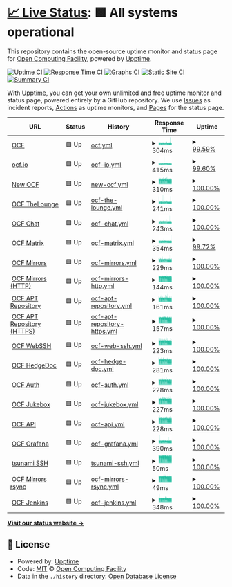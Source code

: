 # [📈 Live Status](https://ocf.github.io/ocfuptime): <!--live status--> **🟩 All systems operational**

This repository contains the open-source uptime monitor and status page for [Open Computing Facility](https://ocf.berkeley.edu), powered by [Upptime](https://github.com/upptime/upptime).

[![Uptime CI](https://github.com/ocf/ocfuptime/workflows/Uptime%20CI/badge.svg)](https://github.com/ocf/ocfuptime/actions?query=workflow%3A%22Uptime+CI%22)
[![Response Time CI](https://github.com/ocf/ocfuptime/workflows/Response%20Time%20CI/badge.svg)](https://github.com/ocf/ocfuptime/actions?query=workflow%3A%22Response+Time+CI%22)
[![Graphs CI](https://github.com/ocf/ocfuptime/workflows/Graphs%20CI/badge.svg)](https://github.com/ocf/ocfuptime/actions?query=workflow%3A%22Graphs+CI%22)
[![Static Site CI](https://github.com/ocf/ocfuptime/workflows/Static%20Site%20CI/badge.svg)](https://github.com/ocf/ocfuptime/actions?query=workflow%3A%22Static+Site+CI%22)
[![Summary CI](https://github.com/ocf/ocfuptime/workflows/Summary%20CI/badge.svg)](https://github.com/ocf/ocfuptime/actions?query=workflow%3A%22Summary+CI%22)

With [Upptime](https://upptime.js.org), you can get your own unlimited and free uptime monitor and status page, powered entirely by a GitHub repository. We use [Issues](https://github.com/ocf/ocfuptime/issues) as incident reports, [Actions](https://github.com/ocf/ocfuptime/actions) as uptime monitors, and [Pages](https://ocf.github.io/ocfuptime) for the status page.

<!--start: status pages-->
<!-- This summary is generated by Upptime (https://github.com/upptime/upptime) -->
<!-- Do not edit this manually, your changes will be overwritten -->
<!-- prettier-ignore -->
| URL | Status | History | Response Time | Uptime |
| --- | ------ | ------- | ------------- | ------ |
| <img alt="" src="https://favicons.githubusercontent.com/www.ocf.berkeley.edu" height="13"> [OCF](https://www.ocf.berkeley.edu) | 🟩 Up | [ocf.yml](https://github.com/ocf/ocfuptime/commits/HEAD/history/ocf.yml) | <details><summary><img alt="Response time graph" src="./graphs/ocf/response-time-week.png" height="20"> 304ms</summary><br><a href="https://ocf.github.io/ocfuptime/history/ocf"><img alt="Response time 295" src="https://img.shields.io/endpoint?url=https%3A%2F%2Fraw.githubusercontent.com%2Focf%2Focfuptime%2FHEAD%2Fapi%2Focf%2Fresponse-time.json"></a><br><a href="https://ocf.github.io/ocfuptime/history/ocf"><img alt="24-hour response time 270" src="https://img.shields.io/endpoint?url=https%3A%2F%2Fraw.githubusercontent.com%2Focf%2Focfuptime%2FHEAD%2Fapi%2Focf%2Fresponse-time-day.json"></a><br><a href="https://ocf.github.io/ocfuptime/history/ocf"><img alt="7-day response time 304" src="https://img.shields.io/endpoint?url=https%3A%2F%2Fraw.githubusercontent.com%2Focf%2Focfuptime%2FHEAD%2Fapi%2Focf%2Fresponse-time-week.json"></a><br><a href="https://ocf.github.io/ocfuptime/history/ocf"><img alt="30-day response time 295" src="https://img.shields.io/endpoint?url=https%3A%2F%2Fraw.githubusercontent.com%2Focf%2Focfuptime%2FHEAD%2Fapi%2Focf%2Fresponse-time-month.json"></a><br><a href="https://ocf.github.io/ocfuptime/history/ocf"><img alt="1-year response time 295" src="https://img.shields.io/endpoint?url=https%3A%2F%2Fraw.githubusercontent.com%2Focf%2Focfuptime%2FHEAD%2Fapi%2Focf%2Fresponse-time-year.json"></a></details> | <details><summary><a href="https://ocf.github.io/ocfuptime/history/ocf">99.59%</a></summary><a href="https://ocf.github.io/ocfuptime/history/ocf"><img alt="All-time uptime 99.71%" src="https://img.shields.io/endpoint?url=https%3A%2F%2Fraw.githubusercontent.com%2Focf%2Focfuptime%2FHEAD%2Fapi%2Focf%2Fuptime.json"></a><br><a href="https://ocf.github.io/ocfuptime/history/ocf"><img alt="24-hour uptime 97.13%" src="https://img.shields.io/endpoint?url=https%3A%2F%2Fraw.githubusercontent.com%2Focf%2Focfuptime%2FHEAD%2Fapi%2Focf%2Fuptime-day.json"></a><br><a href="https://ocf.github.io/ocfuptime/history/ocf"><img alt="7-day uptime 99.59%" src="https://img.shields.io/endpoint?url=https%3A%2F%2Fraw.githubusercontent.com%2Focf%2Focfuptime%2FHEAD%2Fapi%2Focf%2Fuptime-week.json"></a><br><a href="https://ocf.github.io/ocfuptime/history/ocf"><img alt="30-day uptime 99.71%" src="https://img.shields.io/endpoint?url=https%3A%2F%2Fraw.githubusercontent.com%2Focf%2Focfuptime%2FHEAD%2Fapi%2Focf%2Fuptime-month.json"></a><br><a href="https://ocf.github.io/ocfuptime/history/ocf"><img alt="1-year uptime 99.71%" src="https://img.shields.io/endpoint?url=https%3A%2F%2Fraw.githubusercontent.com%2Focf%2Focfuptime%2FHEAD%2Fapi%2Focf%2Fuptime-year.json"></a></details>
| <img alt="" src="https://favicons.githubusercontent.com/ocf.io" height="13"> [ocf.io](https://ocf.io) | 🟩 Up | [ocf-io.yml](https://github.com/ocf/ocfuptime/commits/HEAD/history/ocf-io.yml) | <details><summary><img alt="Response time graph" src="./graphs/ocf-io/response-time-week.png" height="20"> 415ms</summary><br><a href="https://ocf.github.io/ocfuptime/history/ocf-io"><img alt="Response time 396" src="https://img.shields.io/endpoint?url=https%3A%2F%2Fraw.githubusercontent.com%2Focf%2Focfuptime%2FHEAD%2Fapi%2Focf-io%2Fresponse-time.json"></a><br><a href="https://ocf.github.io/ocfuptime/history/ocf-io"><img alt="24-hour response time 336" src="https://img.shields.io/endpoint?url=https%3A%2F%2Fraw.githubusercontent.com%2Focf%2Focfuptime%2FHEAD%2Fapi%2Focf-io%2Fresponse-time-day.json"></a><br><a href="https://ocf.github.io/ocfuptime/history/ocf-io"><img alt="7-day response time 415" src="https://img.shields.io/endpoint?url=https%3A%2F%2Fraw.githubusercontent.com%2Focf%2Focfuptime%2FHEAD%2Fapi%2Focf-io%2Fresponse-time-week.json"></a><br><a href="https://ocf.github.io/ocfuptime/history/ocf-io"><img alt="30-day response time 396" src="https://img.shields.io/endpoint?url=https%3A%2F%2Fraw.githubusercontent.com%2Focf%2Focfuptime%2FHEAD%2Fapi%2Focf-io%2Fresponse-time-month.json"></a><br><a href="https://ocf.github.io/ocfuptime/history/ocf-io"><img alt="1-year response time 396" src="https://img.shields.io/endpoint?url=https%3A%2F%2Fraw.githubusercontent.com%2Focf%2Focfuptime%2FHEAD%2Fapi%2Focf-io%2Fresponse-time-year.json"></a></details> | <details><summary><a href="https://ocf.github.io/ocfuptime/history/ocf-io">99.60%</a></summary><a href="https://ocf.github.io/ocfuptime/history/ocf-io"><img alt="All-time uptime 99.72%" src="https://img.shields.io/endpoint?url=https%3A%2F%2Fraw.githubusercontent.com%2Focf%2Focfuptime%2FHEAD%2Fapi%2Focf-io%2Fuptime.json"></a><br><a href="https://ocf.github.io/ocfuptime/history/ocf-io"><img alt="24-hour uptime 97.23%" src="https://img.shields.io/endpoint?url=https%3A%2F%2Fraw.githubusercontent.com%2Focf%2Focfuptime%2FHEAD%2Fapi%2Focf-io%2Fuptime-day.json"></a><br><a href="https://ocf.github.io/ocfuptime/history/ocf-io"><img alt="7-day uptime 99.60%" src="https://img.shields.io/endpoint?url=https%3A%2F%2Fraw.githubusercontent.com%2Focf%2Focfuptime%2FHEAD%2Fapi%2Focf-io%2Fuptime-week.json"></a><br><a href="https://ocf.github.io/ocfuptime/history/ocf-io"><img alt="30-day uptime 99.72%" src="https://img.shields.io/endpoint?url=https%3A%2F%2Fraw.githubusercontent.com%2Focf%2Focfuptime%2FHEAD%2Fapi%2Focf-io%2Fuptime-month.json"></a><br><a href="https://ocf.github.io/ocfuptime/history/ocf-io"><img alt="1-year uptime 99.72%" src="https://img.shields.io/endpoint?url=https%3A%2F%2Fraw.githubusercontent.com%2Focf%2Focfuptime%2FHEAD%2Fapi%2Focf-io%2Fuptime-year.json"></a></details>
| <img alt="" src="https://favicons.githubusercontent.com/new.ocf.berkeley.edu" height="13"> [New OCF](https://new.ocf.berkeley.edu) | 🟩 Up | [new-ocf.yml](https://github.com/ocf/ocfuptime/commits/HEAD/history/new-ocf.yml) | <details><summary><img alt="Response time graph" src="./graphs/new-ocf/response-time-week.png" height="20"> 310ms</summary><br><a href="https://ocf.github.io/ocfuptime/history/new-ocf"><img alt="Response time 302" src="https://img.shields.io/endpoint?url=https%3A%2F%2Fraw.githubusercontent.com%2Focf%2Focfuptime%2FHEAD%2Fapi%2Fnew-ocf%2Fresponse-time.json"></a><br><a href="https://ocf.github.io/ocfuptime/history/new-ocf"><img alt="24-hour response time 262" src="https://img.shields.io/endpoint?url=https%3A%2F%2Fraw.githubusercontent.com%2Focf%2Focfuptime%2FHEAD%2Fapi%2Fnew-ocf%2Fresponse-time-day.json"></a><br><a href="https://ocf.github.io/ocfuptime/history/new-ocf"><img alt="7-day response time 310" src="https://img.shields.io/endpoint?url=https%3A%2F%2Fraw.githubusercontent.com%2Focf%2Focfuptime%2FHEAD%2Fapi%2Fnew-ocf%2Fresponse-time-week.json"></a><br><a href="https://ocf.github.io/ocfuptime/history/new-ocf"><img alt="30-day response time 302" src="https://img.shields.io/endpoint?url=https%3A%2F%2Fraw.githubusercontent.com%2Focf%2Focfuptime%2FHEAD%2Fapi%2Fnew-ocf%2Fresponse-time-month.json"></a><br><a href="https://ocf.github.io/ocfuptime/history/new-ocf"><img alt="1-year response time 302" src="https://img.shields.io/endpoint?url=https%3A%2F%2Fraw.githubusercontent.com%2Focf%2Focfuptime%2FHEAD%2Fapi%2Fnew-ocf%2Fresponse-time-year.json"></a></details> | <details><summary><a href="https://ocf.github.io/ocfuptime/history/new-ocf">100.00%</a></summary><a href="https://ocf.github.io/ocfuptime/history/new-ocf"><img alt="All-time uptime 100.00%" src="https://img.shields.io/endpoint?url=https%3A%2F%2Fraw.githubusercontent.com%2Focf%2Focfuptime%2FHEAD%2Fapi%2Fnew-ocf%2Fuptime.json"></a><br><a href="https://ocf.github.io/ocfuptime/history/new-ocf"><img alt="24-hour uptime 100.00%" src="https://img.shields.io/endpoint?url=https%3A%2F%2Fraw.githubusercontent.com%2Focf%2Focfuptime%2FHEAD%2Fapi%2Fnew-ocf%2Fuptime-day.json"></a><br><a href="https://ocf.github.io/ocfuptime/history/new-ocf"><img alt="7-day uptime 100.00%" src="https://img.shields.io/endpoint?url=https%3A%2F%2Fraw.githubusercontent.com%2Focf%2Focfuptime%2FHEAD%2Fapi%2Fnew-ocf%2Fuptime-week.json"></a><br><a href="https://ocf.github.io/ocfuptime/history/new-ocf"><img alt="30-day uptime 100.00%" src="https://img.shields.io/endpoint?url=https%3A%2F%2Fraw.githubusercontent.com%2Focf%2Focfuptime%2FHEAD%2Fapi%2Fnew-ocf%2Fuptime-month.json"></a><br><a href="https://ocf.github.io/ocfuptime/history/new-ocf"><img alt="1-year uptime 100.00%" src="https://img.shields.io/endpoint?url=https%3A%2F%2Fraw.githubusercontent.com%2Focf%2Focfuptime%2FHEAD%2Fapi%2Fnew-ocf%2Fuptime-year.json"></a></details>
| <img alt="" src="https://favicons.githubusercontent.com/irc.ocf.berkeley.edu" height="13"> [OCF TheLounge](https://irc.ocf.berkeley.edu) | 🟩 Up | [ocf-the-lounge.yml](https://github.com/ocf/ocfuptime/commits/HEAD/history/ocf-the-lounge.yml) | <details><summary><img alt="Response time graph" src="./graphs/ocf-the-lounge/response-time-week.png" height="20"> 241ms</summary><br><a href="https://ocf.github.io/ocfuptime/history/ocf-the-lounge"><img alt="Response time 233" src="https://img.shields.io/endpoint?url=https%3A%2F%2Fraw.githubusercontent.com%2Focf%2Focfuptime%2FHEAD%2Fapi%2Focf-the-lounge%2Fresponse-time.json"></a><br><a href="https://ocf.github.io/ocfuptime/history/ocf-the-lounge"><img alt="24-hour response time 205" src="https://img.shields.io/endpoint?url=https%3A%2F%2Fraw.githubusercontent.com%2Focf%2Focfuptime%2FHEAD%2Fapi%2Focf-the-lounge%2Fresponse-time-day.json"></a><br><a href="https://ocf.github.io/ocfuptime/history/ocf-the-lounge"><img alt="7-day response time 241" src="https://img.shields.io/endpoint?url=https%3A%2F%2Fraw.githubusercontent.com%2Focf%2Focfuptime%2FHEAD%2Fapi%2Focf-the-lounge%2Fresponse-time-week.json"></a><br><a href="https://ocf.github.io/ocfuptime/history/ocf-the-lounge"><img alt="30-day response time 233" src="https://img.shields.io/endpoint?url=https%3A%2F%2Fraw.githubusercontent.com%2Focf%2Focfuptime%2FHEAD%2Fapi%2Focf-the-lounge%2Fresponse-time-month.json"></a><br><a href="https://ocf.github.io/ocfuptime/history/ocf-the-lounge"><img alt="1-year response time 233" src="https://img.shields.io/endpoint?url=https%3A%2F%2Fraw.githubusercontent.com%2Focf%2Focfuptime%2FHEAD%2Fapi%2Focf-the-lounge%2Fresponse-time-year.json"></a></details> | <details><summary><a href="https://ocf.github.io/ocfuptime/history/ocf-the-lounge">100.00%</a></summary><a href="https://ocf.github.io/ocfuptime/history/ocf-the-lounge"><img alt="All-time uptime 100.00%" src="https://img.shields.io/endpoint?url=https%3A%2F%2Fraw.githubusercontent.com%2Focf%2Focfuptime%2FHEAD%2Fapi%2Focf-the-lounge%2Fuptime.json"></a><br><a href="https://ocf.github.io/ocfuptime/history/ocf-the-lounge"><img alt="24-hour uptime 100.00%" src="https://img.shields.io/endpoint?url=https%3A%2F%2Fraw.githubusercontent.com%2Focf%2Focfuptime%2FHEAD%2Fapi%2Focf-the-lounge%2Fuptime-day.json"></a><br><a href="https://ocf.github.io/ocfuptime/history/ocf-the-lounge"><img alt="7-day uptime 100.00%" src="https://img.shields.io/endpoint?url=https%3A%2F%2Fraw.githubusercontent.com%2Focf%2Focfuptime%2FHEAD%2Fapi%2Focf-the-lounge%2Fuptime-week.json"></a><br><a href="https://ocf.github.io/ocfuptime/history/ocf-the-lounge"><img alt="30-day uptime 100.00%" src="https://img.shields.io/endpoint?url=https%3A%2F%2Fraw.githubusercontent.com%2Focf%2Focfuptime%2FHEAD%2Fapi%2Focf-the-lounge%2Fuptime-month.json"></a><br><a href="https://ocf.github.io/ocfuptime/history/ocf-the-lounge"><img alt="1-year uptime 100.00%" src="https://img.shields.io/endpoint?url=https%3A%2F%2Fraw.githubusercontent.com%2Focf%2Focfuptime%2FHEAD%2Fapi%2Focf-the-lounge%2Fuptime-year.json"></a></details>
| <img alt="" src="https://favicons.githubusercontent.com/chat.ocf.berkeley.edu" height="13"> [OCF Chat](https://chat.ocf.berkeley.edu) | 🟩 Up | [ocf-chat.yml](https://github.com/ocf/ocfuptime/commits/HEAD/history/ocf-chat.yml) | <details><summary><img alt="Response time graph" src="./graphs/ocf-chat/response-time-week.png" height="20"> 243ms</summary><br><a href="https://ocf.github.io/ocfuptime/history/ocf-chat"><img alt="Response time 235" src="https://img.shields.io/endpoint?url=https%3A%2F%2Fraw.githubusercontent.com%2Focf%2Focfuptime%2FHEAD%2Fapi%2Focf-chat%2Fresponse-time.json"></a><br><a href="https://ocf.github.io/ocfuptime/history/ocf-chat"><img alt="24-hour response time 204" src="https://img.shields.io/endpoint?url=https%3A%2F%2Fraw.githubusercontent.com%2Focf%2Focfuptime%2FHEAD%2Fapi%2Focf-chat%2Fresponse-time-day.json"></a><br><a href="https://ocf.github.io/ocfuptime/history/ocf-chat"><img alt="7-day response time 243" src="https://img.shields.io/endpoint?url=https%3A%2F%2Fraw.githubusercontent.com%2Focf%2Focfuptime%2FHEAD%2Fapi%2Focf-chat%2Fresponse-time-week.json"></a><br><a href="https://ocf.github.io/ocfuptime/history/ocf-chat"><img alt="30-day response time 235" src="https://img.shields.io/endpoint?url=https%3A%2F%2Fraw.githubusercontent.com%2Focf%2Focfuptime%2FHEAD%2Fapi%2Focf-chat%2Fresponse-time-month.json"></a><br><a href="https://ocf.github.io/ocfuptime/history/ocf-chat"><img alt="1-year response time 235" src="https://img.shields.io/endpoint?url=https%3A%2F%2Fraw.githubusercontent.com%2Focf%2Focfuptime%2FHEAD%2Fapi%2Focf-chat%2Fresponse-time-year.json"></a></details> | <details><summary><a href="https://ocf.github.io/ocfuptime/history/ocf-chat">100.00%</a></summary><a href="https://ocf.github.io/ocfuptime/history/ocf-chat"><img alt="All-time uptime 100.00%" src="https://img.shields.io/endpoint?url=https%3A%2F%2Fraw.githubusercontent.com%2Focf%2Focfuptime%2FHEAD%2Fapi%2Focf-chat%2Fuptime.json"></a><br><a href="https://ocf.github.io/ocfuptime/history/ocf-chat"><img alt="24-hour uptime 100.00%" src="https://img.shields.io/endpoint?url=https%3A%2F%2Fraw.githubusercontent.com%2Focf%2Focfuptime%2FHEAD%2Fapi%2Focf-chat%2Fuptime-day.json"></a><br><a href="https://ocf.github.io/ocfuptime/history/ocf-chat"><img alt="7-day uptime 100.00%" src="https://img.shields.io/endpoint?url=https%3A%2F%2Fraw.githubusercontent.com%2Focf%2Focfuptime%2FHEAD%2Fapi%2Focf-chat%2Fuptime-week.json"></a><br><a href="https://ocf.github.io/ocfuptime/history/ocf-chat"><img alt="30-day uptime 100.00%" src="https://img.shields.io/endpoint?url=https%3A%2F%2Fraw.githubusercontent.com%2Focf%2Focfuptime%2FHEAD%2Fapi%2Focf-chat%2Fuptime-month.json"></a><br><a href="https://ocf.github.io/ocfuptime/history/ocf-chat"><img alt="1-year uptime 100.00%" src="https://img.shields.io/endpoint?url=https%3A%2F%2Fraw.githubusercontent.com%2Focf%2Focfuptime%2FHEAD%2Fapi%2Focf-chat%2Fuptime-year.json"></a></details>
| <img alt="" src="https://favicons.githubusercontent.com/matrix.ocf.berkeley.edu" height="13"> [OCF Matrix](https://matrix.ocf.berkeley.edu) | 🟩 Up | [ocf-matrix.yml](https://github.com/ocf/ocfuptime/commits/HEAD/history/ocf-matrix.yml) | <details><summary><img alt="Response time graph" src="./graphs/ocf-matrix/response-time-week.png" height="20"> 354ms</summary><br><a href="https://ocf.github.io/ocfuptime/history/ocf-matrix"><img alt="Response time 343" src="https://img.shields.io/endpoint?url=https%3A%2F%2Fraw.githubusercontent.com%2Focf%2Focfuptime%2FHEAD%2Fapi%2Focf-matrix%2Fresponse-time.json"></a><br><a href="https://ocf.github.io/ocfuptime/history/ocf-matrix"><img alt="24-hour response time 302" src="https://img.shields.io/endpoint?url=https%3A%2F%2Fraw.githubusercontent.com%2Focf%2Focfuptime%2FHEAD%2Fapi%2Focf-matrix%2Fresponse-time-day.json"></a><br><a href="https://ocf.github.io/ocfuptime/history/ocf-matrix"><img alt="7-day response time 354" src="https://img.shields.io/endpoint?url=https%3A%2F%2Fraw.githubusercontent.com%2Focf%2Focfuptime%2FHEAD%2Fapi%2Focf-matrix%2Fresponse-time-week.json"></a><br><a href="https://ocf.github.io/ocfuptime/history/ocf-matrix"><img alt="30-day response time 343" src="https://img.shields.io/endpoint?url=https%3A%2F%2Fraw.githubusercontent.com%2Focf%2Focfuptime%2FHEAD%2Fapi%2Focf-matrix%2Fresponse-time-month.json"></a><br><a href="https://ocf.github.io/ocfuptime/history/ocf-matrix"><img alt="1-year response time 343" src="https://img.shields.io/endpoint?url=https%3A%2F%2Fraw.githubusercontent.com%2Focf%2Focfuptime%2FHEAD%2Fapi%2Focf-matrix%2Fresponse-time-year.json"></a></details> | <details><summary><a href="https://ocf.github.io/ocfuptime/history/ocf-matrix">99.72%</a></summary><a href="https://ocf.github.io/ocfuptime/history/ocf-matrix"><img alt="All-time uptime 99.80%" src="https://img.shields.io/endpoint?url=https%3A%2F%2Fraw.githubusercontent.com%2Focf%2Focfuptime%2FHEAD%2Fapi%2Focf-matrix%2Fuptime.json"></a><br><a href="https://ocf.github.io/ocfuptime/history/ocf-matrix"><img alt="24-hour uptime 98.03%" src="https://img.shields.io/endpoint?url=https%3A%2F%2Fraw.githubusercontent.com%2Focf%2Focfuptime%2FHEAD%2Fapi%2Focf-matrix%2Fuptime-day.json"></a><br><a href="https://ocf.github.io/ocfuptime/history/ocf-matrix"><img alt="7-day uptime 99.72%" src="https://img.shields.io/endpoint?url=https%3A%2F%2Fraw.githubusercontent.com%2Focf%2Focfuptime%2FHEAD%2Fapi%2Focf-matrix%2Fuptime-week.json"></a><br><a href="https://ocf.github.io/ocfuptime/history/ocf-matrix"><img alt="30-day uptime 99.80%" src="https://img.shields.io/endpoint?url=https%3A%2F%2Fraw.githubusercontent.com%2Focf%2Focfuptime%2FHEAD%2Fapi%2Focf-matrix%2Fuptime-month.json"></a><br><a href="https://ocf.github.io/ocfuptime/history/ocf-matrix"><img alt="1-year uptime 99.80%" src="https://img.shields.io/endpoint?url=https%3A%2F%2Fraw.githubusercontent.com%2Focf%2Focfuptime%2FHEAD%2Fapi%2Focf-matrix%2Fuptime-year.json"></a></details>
| <img alt="" src="https://favicons.githubusercontent.com/mirrors.ocf.berkeley.edu" height="13"> [OCF Mirrors](https://mirrors.ocf.berkeley.edu) | 🟩 Up | [ocf-mirrors.yml](https://github.com/ocf/ocfuptime/commits/HEAD/history/ocf-mirrors.yml) | <details><summary><img alt="Response time graph" src="./graphs/ocf-mirrors/response-time-week.png" height="20"> 229ms</summary><br><a href="https://ocf.github.io/ocfuptime/history/ocf-mirrors"><img alt="Response time 221" src="https://img.shields.io/endpoint?url=https%3A%2F%2Fraw.githubusercontent.com%2Focf%2Focfuptime%2FHEAD%2Fapi%2Focf-mirrors%2Fresponse-time.json"></a><br><a href="https://ocf.github.io/ocfuptime/history/ocf-mirrors"><img alt="24-hour response time 190" src="https://img.shields.io/endpoint?url=https%3A%2F%2Fraw.githubusercontent.com%2Focf%2Focfuptime%2FHEAD%2Fapi%2Focf-mirrors%2Fresponse-time-day.json"></a><br><a href="https://ocf.github.io/ocfuptime/history/ocf-mirrors"><img alt="7-day response time 229" src="https://img.shields.io/endpoint?url=https%3A%2F%2Fraw.githubusercontent.com%2Focf%2Focfuptime%2FHEAD%2Fapi%2Focf-mirrors%2Fresponse-time-week.json"></a><br><a href="https://ocf.github.io/ocfuptime/history/ocf-mirrors"><img alt="30-day response time 221" src="https://img.shields.io/endpoint?url=https%3A%2F%2Fraw.githubusercontent.com%2Focf%2Focfuptime%2FHEAD%2Fapi%2Focf-mirrors%2Fresponse-time-month.json"></a><br><a href="https://ocf.github.io/ocfuptime/history/ocf-mirrors"><img alt="1-year response time 221" src="https://img.shields.io/endpoint?url=https%3A%2F%2Fraw.githubusercontent.com%2Focf%2Focfuptime%2FHEAD%2Fapi%2Focf-mirrors%2Fresponse-time-year.json"></a></details> | <details><summary><a href="https://ocf.github.io/ocfuptime/history/ocf-mirrors">100.00%</a></summary><a href="https://ocf.github.io/ocfuptime/history/ocf-mirrors"><img alt="All-time uptime 100.00%" src="https://img.shields.io/endpoint?url=https%3A%2F%2Fraw.githubusercontent.com%2Focf%2Focfuptime%2FHEAD%2Fapi%2Focf-mirrors%2Fuptime.json"></a><br><a href="https://ocf.github.io/ocfuptime/history/ocf-mirrors"><img alt="24-hour uptime 100.00%" src="https://img.shields.io/endpoint?url=https%3A%2F%2Fraw.githubusercontent.com%2Focf%2Focfuptime%2FHEAD%2Fapi%2Focf-mirrors%2Fuptime-day.json"></a><br><a href="https://ocf.github.io/ocfuptime/history/ocf-mirrors"><img alt="7-day uptime 100.00%" src="https://img.shields.io/endpoint?url=https%3A%2F%2Fraw.githubusercontent.com%2Focf%2Focfuptime%2FHEAD%2Fapi%2Focf-mirrors%2Fuptime-week.json"></a><br><a href="https://ocf.github.io/ocfuptime/history/ocf-mirrors"><img alt="30-day uptime 100.00%" src="https://img.shields.io/endpoint?url=https%3A%2F%2Fraw.githubusercontent.com%2Focf%2Focfuptime%2FHEAD%2Fapi%2Focf-mirrors%2Fuptime-month.json"></a><br><a href="https://ocf.github.io/ocfuptime/history/ocf-mirrors"><img alt="1-year uptime 100.00%" src="https://img.shields.io/endpoint?url=https%3A%2F%2Fraw.githubusercontent.com%2Focf%2Focfuptime%2FHEAD%2Fapi%2Focf-mirrors%2Fuptime-year.json"></a></details>
| <img alt="" src="https://favicons.githubusercontent.com/mirrors.ocf.berkeley.edu" height="13"> [OCF Mirrors (HTTP)](http://mirrors.ocf.berkeley.edu) | 🟩 Up | [ocf-mirrors-http.yml](https://github.com/ocf/ocfuptime/commits/HEAD/history/ocf-mirrors-http.yml) | <details><summary><img alt="Response time graph" src="./graphs/ocf-mirrors-http/response-time-week.png" height="20"> 144ms</summary><br><a href="https://ocf.github.io/ocfuptime/history/ocf-mirrors-http"><img alt="Response time 139" src="https://img.shields.io/endpoint?url=https%3A%2F%2Fraw.githubusercontent.com%2Focf%2Focfuptime%2FHEAD%2Fapi%2Focf-mirrors-http%2Fresponse-time.json"></a><br><a href="https://ocf.github.io/ocfuptime/history/ocf-mirrors-http"><img alt="24-hour response time 116" src="https://img.shields.io/endpoint?url=https%3A%2F%2Fraw.githubusercontent.com%2Focf%2Focfuptime%2FHEAD%2Fapi%2Focf-mirrors-http%2Fresponse-time-day.json"></a><br><a href="https://ocf.github.io/ocfuptime/history/ocf-mirrors-http"><img alt="7-day response time 144" src="https://img.shields.io/endpoint?url=https%3A%2F%2Fraw.githubusercontent.com%2Focf%2Focfuptime%2FHEAD%2Fapi%2Focf-mirrors-http%2Fresponse-time-week.json"></a><br><a href="https://ocf.github.io/ocfuptime/history/ocf-mirrors-http"><img alt="30-day response time 139" src="https://img.shields.io/endpoint?url=https%3A%2F%2Fraw.githubusercontent.com%2Focf%2Focfuptime%2FHEAD%2Fapi%2Focf-mirrors-http%2Fresponse-time-month.json"></a><br><a href="https://ocf.github.io/ocfuptime/history/ocf-mirrors-http"><img alt="1-year response time 139" src="https://img.shields.io/endpoint?url=https%3A%2F%2Fraw.githubusercontent.com%2Focf%2Focfuptime%2FHEAD%2Fapi%2Focf-mirrors-http%2Fresponse-time-year.json"></a></details> | <details><summary><a href="https://ocf.github.io/ocfuptime/history/ocf-mirrors-http">100.00%</a></summary><a href="https://ocf.github.io/ocfuptime/history/ocf-mirrors-http"><img alt="All-time uptime 100.00%" src="https://img.shields.io/endpoint?url=https%3A%2F%2Fraw.githubusercontent.com%2Focf%2Focfuptime%2FHEAD%2Fapi%2Focf-mirrors-http%2Fuptime.json"></a><br><a href="https://ocf.github.io/ocfuptime/history/ocf-mirrors-http"><img alt="24-hour uptime 100.00%" src="https://img.shields.io/endpoint?url=https%3A%2F%2Fraw.githubusercontent.com%2Focf%2Focfuptime%2FHEAD%2Fapi%2Focf-mirrors-http%2Fuptime-day.json"></a><br><a href="https://ocf.github.io/ocfuptime/history/ocf-mirrors-http"><img alt="7-day uptime 100.00%" src="https://img.shields.io/endpoint?url=https%3A%2F%2Fraw.githubusercontent.com%2Focf%2Focfuptime%2FHEAD%2Fapi%2Focf-mirrors-http%2Fuptime-week.json"></a><br><a href="https://ocf.github.io/ocfuptime/history/ocf-mirrors-http"><img alt="30-day uptime 100.00%" src="https://img.shields.io/endpoint?url=https%3A%2F%2Fraw.githubusercontent.com%2Focf%2Focfuptime%2FHEAD%2Fapi%2Focf-mirrors-http%2Fuptime-month.json"></a><br><a href="https://ocf.github.io/ocfuptime/history/ocf-mirrors-http"><img alt="1-year uptime 100.00%" src="https://img.shields.io/endpoint?url=https%3A%2F%2Fraw.githubusercontent.com%2Focf%2Focfuptime%2FHEAD%2Fapi%2Focf-mirrors-http%2Fuptime-year.json"></a></details>
| <img alt="" src="https://favicons.githubusercontent.com/apt.ocf.berkeley.edu" height="13"> [OCF APT Repository](http://apt.ocf.berkeley.edu) | 🟩 Up | [ocf-apt-repository.yml](https://github.com/ocf/ocfuptime/commits/HEAD/history/ocf-apt-repository.yml) | <details><summary><img alt="Response time graph" src="./graphs/ocf-apt-repository/response-time-week.png" height="20"> 161ms</summary><br><a href="https://ocf.github.io/ocfuptime/history/ocf-apt-repository"><img alt="Response time 156" src="https://img.shields.io/endpoint?url=https%3A%2F%2Fraw.githubusercontent.com%2Focf%2Focfuptime%2FHEAD%2Fapi%2Focf-apt-repository%2Fresponse-time.json"></a><br><a href="https://ocf.github.io/ocfuptime/history/ocf-apt-repository"><img alt="24-hour response time 132" src="https://img.shields.io/endpoint?url=https%3A%2F%2Fraw.githubusercontent.com%2Focf%2Focfuptime%2FHEAD%2Fapi%2Focf-apt-repository%2Fresponse-time-day.json"></a><br><a href="https://ocf.github.io/ocfuptime/history/ocf-apt-repository"><img alt="7-day response time 161" src="https://img.shields.io/endpoint?url=https%3A%2F%2Fraw.githubusercontent.com%2Focf%2Focfuptime%2FHEAD%2Fapi%2Focf-apt-repository%2Fresponse-time-week.json"></a><br><a href="https://ocf.github.io/ocfuptime/history/ocf-apt-repository"><img alt="30-day response time 156" src="https://img.shields.io/endpoint?url=https%3A%2F%2Fraw.githubusercontent.com%2Focf%2Focfuptime%2FHEAD%2Fapi%2Focf-apt-repository%2Fresponse-time-month.json"></a><br><a href="https://ocf.github.io/ocfuptime/history/ocf-apt-repository"><img alt="1-year response time 156" src="https://img.shields.io/endpoint?url=https%3A%2F%2Fraw.githubusercontent.com%2Focf%2Focfuptime%2FHEAD%2Fapi%2Focf-apt-repository%2Fresponse-time-year.json"></a></details> | <details><summary><a href="https://ocf.github.io/ocfuptime/history/ocf-apt-repository">100.00%</a></summary><a href="https://ocf.github.io/ocfuptime/history/ocf-apt-repository"><img alt="All-time uptime 100.00%" src="https://img.shields.io/endpoint?url=https%3A%2F%2Fraw.githubusercontent.com%2Focf%2Focfuptime%2FHEAD%2Fapi%2Focf-apt-repository%2Fuptime.json"></a><br><a href="https://ocf.github.io/ocfuptime/history/ocf-apt-repository"><img alt="24-hour uptime 100.00%" src="https://img.shields.io/endpoint?url=https%3A%2F%2Fraw.githubusercontent.com%2Focf%2Focfuptime%2FHEAD%2Fapi%2Focf-apt-repository%2Fuptime-day.json"></a><br><a href="https://ocf.github.io/ocfuptime/history/ocf-apt-repository"><img alt="7-day uptime 100.00%" src="https://img.shields.io/endpoint?url=https%3A%2F%2Fraw.githubusercontent.com%2Focf%2Focfuptime%2FHEAD%2Fapi%2Focf-apt-repository%2Fuptime-week.json"></a><br><a href="https://ocf.github.io/ocfuptime/history/ocf-apt-repository"><img alt="30-day uptime 100.00%" src="https://img.shields.io/endpoint?url=https%3A%2F%2Fraw.githubusercontent.com%2Focf%2Focfuptime%2FHEAD%2Fapi%2Focf-apt-repository%2Fuptime-month.json"></a><br><a href="https://ocf.github.io/ocfuptime/history/ocf-apt-repository"><img alt="1-year uptime 100.00%" src="https://img.shields.io/endpoint?url=https%3A%2F%2Fraw.githubusercontent.com%2Focf%2Focfuptime%2FHEAD%2Fapi%2Focf-apt-repository%2Fuptime-year.json"></a></details>
| <img alt="" src="https://favicons.githubusercontent.com/apt.ocf.berkeley.edu" height="13"> [OCF APT Repository (HTTPS)](https://apt.ocf.berkeley.edu) | 🟩 Up | [ocf-apt-repository-https.yml](https://github.com/ocf/ocfuptime/commits/HEAD/history/ocf-apt-repository-https.yml) | <details><summary><img alt="Response time graph" src="./graphs/ocf-apt-repository-https/response-time-week.png" height="20"> 157ms</summary><br><a href="https://ocf.github.io/ocfuptime/history/ocf-apt-repository-https"><img alt="Response time 152" src="https://img.shields.io/endpoint?url=https%3A%2F%2Fraw.githubusercontent.com%2Focf%2Focfuptime%2FHEAD%2Fapi%2Focf-apt-repository-https%2Fresponse-time.json"></a><br><a href="https://ocf.github.io/ocfuptime/history/ocf-apt-repository-https"><img alt="24-hour response time 127" src="https://img.shields.io/endpoint?url=https%3A%2F%2Fraw.githubusercontent.com%2Focf%2Focfuptime%2FHEAD%2Fapi%2Focf-apt-repository-https%2Fresponse-time-day.json"></a><br><a href="https://ocf.github.io/ocfuptime/history/ocf-apt-repository-https"><img alt="7-day response time 157" src="https://img.shields.io/endpoint?url=https%3A%2F%2Fraw.githubusercontent.com%2Focf%2Focfuptime%2FHEAD%2Fapi%2Focf-apt-repository-https%2Fresponse-time-week.json"></a><br><a href="https://ocf.github.io/ocfuptime/history/ocf-apt-repository-https"><img alt="30-day response time 152" src="https://img.shields.io/endpoint?url=https%3A%2F%2Fraw.githubusercontent.com%2Focf%2Focfuptime%2FHEAD%2Fapi%2Focf-apt-repository-https%2Fresponse-time-month.json"></a><br><a href="https://ocf.github.io/ocfuptime/history/ocf-apt-repository-https"><img alt="1-year response time 152" src="https://img.shields.io/endpoint?url=https%3A%2F%2Fraw.githubusercontent.com%2Focf%2Focfuptime%2FHEAD%2Fapi%2Focf-apt-repository-https%2Fresponse-time-year.json"></a></details> | <details><summary><a href="https://ocf.github.io/ocfuptime/history/ocf-apt-repository-https">100.00%</a></summary><a href="https://ocf.github.io/ocfuptime/history/ocf-apt-repository-https"><img alt="All-time uptime 100.00%" src="https://img.shields.io/endpoint?url=https%3A%2F%2Fraw.githubusercontent.com%2Focf%2Focfuptime%2FHEAD%2Fapi%2Focf-apt-repository-https%2Fuptime.json"></a><br><a href="https://ocf.github.io/ocfuptime/history/ocf-apt-repository-https"><img alt="24-hour uptime 100.00%" src="https://img.shields.io/endpoint?url=https%3A%2F%2Fraw.githubusercontent.com%2Focf%2Focfuptime%2FHEAD%2Fapi%2Focf-apt-repository-https%2Fuptime-day.json"></a><br><a href="https://ocf.github.io/ocfuptime/history/ocf-apt-repository-https"><img alt="7-day uptime 100.00%" src="https://img.shields.io/endpoint?url=https%3A%2F%2Fraw.githubusercontent.com%2Focf%2Focfuptime%2FHEAD%2Fapi%2Focf-apt-repository-https%2Fuptime-week.json"></a><br><a href="https://ocf.github.io/ocfuptime/history/ocf-apt-repository-https"><img alt="30-day uptime 100.00%" src="https://img.shields.io/endpoint?url=https%3A%2F%2Fraw.githubusercontent.com%2Focf%2Focfuptime%2FHEAD%2Fapi%2Focf-apt-repository-https%2Fuptime-month.json"></a><br><a href="https://ocf.github.io/ocfuptime/history/ocf-apt-repository-https"><img alt="1-year uptime 100.00%" src="https://img.shields.io/endpoint?url=https%3A%2F%2Fraw.githubusercontent.com%2Focf%2Focfuptime%2FHEAD%2Fapi%2Focf-apt-repository-https%2Fuptime-year.json"></a></details>
| <img alt="" src="https://favicons.githubusercontent.com/ssh.ocf.berkeley.edu" height="13"> [OCF WebSSH](https://ssh.ocf.berkeley.edu) | 🟩 Up | [ocf-web-ssh.yml](https://github.com/ocf/ocfuptime/commits/HEAD/history/ocf-web-ssh.yml) | <details><summary><img alt="Response time graph" src="./graphs/ocf-web-ssh/response-time-week.png" height="20"> 223ms</summary><br><a href="https://ocf.github.io/ocfuptime/history/ocf-web-ssh"><img alt="Response time 216" src="https://img.shields.io/endpoint?url=https%3A%2F%2Fraw.githubusercontent.com%2Focf%2Focfuptime%2FHEAD%2Fapi%2Focf-web-ssh%2Fresponse-time.json"></a><br><a href="https://ocf.github.io/ocfuptime/history/ocf-web-ssh"><img alt="24-hour response time 188" src="https://img.shields.io/endpoint?url=https%3A%2F%2Fraw.githubusercontent.com%2Focf%2Focfuptime%2FHEAD%2Fapi%2Focf-web-ssh%2Fresponse-time-day.json"></a><br><a href="https://ocf.github.io/ocfuptime/history/ocf-web-ssh"><img alt="7-day response time 223" src="https://img.shields.io/endpoint?url=https%3A%2F%2Fraw.githubusercontent.com%2Focf%2Focfuptime%2FHEAD%2Fapi%2Focf-web-ssh%2Fresponse-time-week.json"></a><br><a href="https://ocf.github.io/ocfuptime/history/ocf-web-ssh"><img alt="30-day response time 216" src="https://img.shields.io/endpoint?url=https%3A%2F%2Fraw.githubusercontent.com%2Focf%2Focfuptime%2FHEAD%2Fapi%2Focf-web-ssh%2Fresponse-time-month.json"></a><br><a href="https://ocf.github.io/ocfuptime/history/ocf-web-ssh"><img alt="1-year response time 216" src="https://img.shields.io/endpoint?url=https%3A%2F%2Fraw.githubusercontent.com%2Focf%2Focfuptime%2FHEAD%2Fapi%2Focf-web-ssh%2Fresponse-time-year.json"></a></details> | <details><summary><a href="https://ocf.github.io/ocfuptime/history/ocf-web-ssh">100.00%</a></summary><a href="https://ocf.github.io/ocfuptime/history/ocf-web-ssh"><img alt="All-time uptime 100.00%" src="https://img.shields.io/endpoint?url=https%3A%2F%2Fraw.githubusercontent.com%2Focf%2Focfuptime%2FHEAD%2Fapi%2Focf-web-ssh%2Fuptime.json"></a><br><a href="https://ocf.github.io/ocfuptime/history/ocf-web-ssh"><img alt="24-hour uptime 100.00%" src="https://img.shields.io/endpoint?url=https%3A%2F%2Fraw.githubusercontent.com%2Focf%2Focfuptime%2FHEAD%2Fapi%2Focf-web-ssh%2Fuptime-day.json"></a><br><a href="https://ocf.github.io/ocfuptime/history/ocf-web-ssh"><img alt="7-day uptime 100.00%" src="https://img.shields.io/endpoint?url=https%3A%2F%2Fraw.githubusercontent.com%2Focf%2Focfuptime%2FHEAD%2Fapi%2Focf-web-ssh%2Fuptime-week.json"></a><br><a href="https://ocf.github.io/ocfuptime/history/ocf-web-ssh"><img alt="30-day uptime 100.00%" src="https://img.shields.io/endpoint?url=https%3A%2F%2Fraw.githubusercontent.com%2Focf%2Focfuptime%2FHEAD%2Fapi%2Focf-web-ssh%2Fuptime-month.json"></a><br><a href="https://ocf.github.io/ocfuptime/history/ocf-web-ssh"><img alt="1-year uptime 100.00%" src="https://img.shields.io/endpoint?url=https%3A%2F%2Fraw.githubusercontent.com%2Focf%2Focfuptime%2FHEAD%2Fapi%2Focf-web-ssh%2Fuptime-year.json"></a></details>
| <img alt="" src="https://favicons.githubusercontent.com/notes.ocf.berkeley.edu" height="13"> [OCF HedgeDoc](https://notes.ocf.berkeley.edu) | 🟩 Up | [ocf-hedge-doc.yml](https://github.com/ocf/ocfuptime/commits/HEAD/history/ocf-hedge-doc.yml) | <details><summary><img alt="Response time graph" src="./graphs/ocf-hedge-doc/response-time-week.png" height="20"> 281ms</summary><br><a href="https://ocf.github.io/ocfuptime/history/ocf-hedge-doc"><img alt="Response time 266" src="https://img.shields.io/endpoint?url=https%3A%2F%2Fraw.githubusercontent.com%2Focf%2Focfuptime%2FHEAD%2Fapi%2Focf-hedge-doc%2Fresponse-time.json"></a><br><a href="https://ocf.github.io/ocfuptime/history/ocf-hedge-doc"><img alt="24-hour response time 382" src="https://img.shields.io/endpoint?url=https%3A%2F%2Fraw.githubusercontent.com%2Focf%2Focfuptime%2FHEAD%2Fapi%2Focf-hedge-doc%2Fresponse-time-day.json"></a><br><a href="https://ocf.github.io/ocfuptime/history/ocf-hedge-doc"><img alt="7-day response time 281" src="https://img.shields.io/endpoint?url=https%3A%2F%2Fraw.githubusercontent.com%2Focf%2Focfuptime%2FHEAD%2Fapi%2Focf-hedge-doc%2Fresponse-time-week.json"></a><br><a href="https://ocf.github.io/ocfuptime/history/ocf-hedge-doc"><img alt="30-day response time 266" src="https://img.shields.io/endpoint?url=https%3A%2F%2Fraw.githubusercontent.com%2Focf%2Focfuptime%2FHEAD%2Fapi%2Focf-hedge-doc%2Fresponse-time-month.json"></a><br><a href="https://ocf.github.io/ocfuptime/history/ocf-hedge-doc"><img alt="1-year response time 266" src="https://img.shields.io/endpoint?url=https%3A%2F%2Fraw.githubusercontent.com%2Focf%2Focfuptime%2FHEAD%2Fapi%2Focf-hedge-doc%2Fresponse-time-year.json"></a></details> | <details><summary><a href="https://ocf.github.io/ocfuptime/history/ocf-hedge-doc">100.00%</a></summary><a href="https://ocf.github.io/ocfuptime/history/ocf-hedge-doc"><img alt="All-time uptime 100.00%" src="https://img.shields.io/endpoint?url=https%3A%2F%2Fraw.githubusercontent.com%2Focf%2Focfuptime%2FHEAD%2Fapi%2Focf-hedge-doc%2Fuptime.json"></a><br><a href="https://ocf.github.io/ocfuptime/history/ocf-hedge-doc"><img alt="24-hour uptime 100.00%" src="https://img.shields.io/endpoint?url=https%3A%2F%2Fraw.githubusercontent.com%2Focf%2Focfuptime%2FHEAD%2Fapi%2Focf-hedge-doc%2Fuptime-day.json"></a><br><a href="https://ocf.github.io/ocfuptime/history/ocf-hedge-doc"><img alt="7-day uptime 100.00%" src="https://img.shields.io/endpoint?url=https%3A%2F%2Fraw.githubusercontent.com%2Focf%2Focfuptime%2FHEAD%2Fapi%2Focf-hedge-doc%2Fuptime-week.json"></a><br><a href="https://ocf.github.io/ocfuptime/history/ocf-hedge-doc"><img alt="30-day uptime 100.00%" src="https://img.shields.io/endpoint?url=https%3A%2F%2Fraw.githubusercontent.com%2Focf%2Focfuptime%2FHEAD%2Fapi%2Focf-hedge-doc%2Fuptime-month.json"></a><br><a href="https://ocf.github.io/ocfuptime/history/ocf-hedge-doc"><img alt="1-year uptime 100.00%" src="https://img.shields.io/endpoint?url=https%3A%2F%2Fraw.githubusercontent.com%2Focf%2Focfuptime%2FHEAD%2Fapi%2Focf-hedge-doc%2Fuptime-year.json"></a></details>
| <img alt="" src="https://favicons.githubusercontent.com/auth.ocf.berkeley.edu" height="13"> [OCF Auth](https://auth.ocf.berkeley.edu) | 🟩 Up | [ocf-auth.yml](https://github.com/ocf/ocfuptime/commits/HEAD/history/ocf-auth.yml) | <details><summary><img alt="Response time graph" src="./graphs/ocf-auth/response-time-week.png" height="20"> 228ms</summary><br><a href="https://ocf.github.io/ocfuptime/history/ocf-auth"><img alt="Response time 219" src="https://img.shields.io/endpoint?url=https%3A%2F%2Fraw.githubusercontent.com%2Focf%2Focfuptime%2FHEAD%2Fapi%2Focf-auth%2Fresponse-time.json"></a><br><a href="https://ocf.github.io/ocfuptime/history/ocf-auth"><img alt="24-hour response time 189" src="https://img.shields.io/endpoint?url=https%3A%2F%2Fraw.githubusercontent.com%2Focf%2Focfuptime%2FHEAD%2Fapi%2Focf-auth%2Fresponse-time-day.json"></a><br><a href="https://ocf.github.io/ocfuptime/history/ocf-auth"><img alt="7-day response time 228" src="https://img.shields.io/endpoint?url=https%3A%2F%2Fraw.githubusercontent.com%2Focf%2Focfuptime%2FHEAD%2Fapi%2Focf-auth%2Fresponse-time-week.json"></a><br><a href="https://ocf.github.io/ocfuptime/history/ocf-auth"><img alt="30-day response time 219" src="https://img.shields.io/endpoint?url=https%3A%2F%2Fraw.githubusercontent.com%2Focf%2Focfuptime%2FHEAD%2Fapi%2Focf-auth%2Fresponse-time-month.json"></a><br><a href="https://ocf.github.io/ocfuptime/history/ocf-auth"><img alt="1-year response time 219" src="https://img.shields.io/endpoint?url=https%3A%2F%2Fraw.githubusercontent.com%2Focf%2Focfuptime%2FHEAD%2Fapi%2Focf-auth%2Fresponse-time-year.json"></a></details> | <details><summary><a href="https://ocf.github.io/ocfuptime/history/ocf-auth">100.00%</a></summary><a href="https://ocf.github.io/ocfuptime/history/ocf-auth"><img alt="All-time uptime 100.00%" src="https://img.shields.io/endpoint?url=https%3A%2F%2Fraw.githubusercontent.com%2Focf%2Focfuptime%2FHEAD%2Fapi%2Focf-auth%2Fuptime.json"></a><br><a href="https://ocf.github.io/ocfuptime/history/ocf-auth"><img alt="24-hour uptime 100.00%" src="https://img.shields.io/endpoint?url=https%3A%2F%2Fraw.githubusercontent.com%2Focf%2Focfuptime%2FHEAD%2Fapi%2Focf-auth%2Fuptime-day.json"></a><br><a href="https://ocf.github.io/ocfuptime/history/ocf-auth"><img alt="7-day uptime 100.00%" src="https://img.shields.io/endpoint?url=https%3A%2F%2Fraw.githubusercontent.com%2Focf%2Focfuptime%2FHEAD%2Fapi%2Focf-auth%2Fuptime-week.json"></a><br><a href="https://ocf.github.io/ocfuptime/history/ocf-auth"><img alt="30-day uptime 100.00%" src="https://img.shields.io/endpoint?url=https%3A%2F%2Fraw.githubusercontent.com%2Focf%2Focfuptime%2FHEAD%2Fapi%2Focf-auth%2Fuptime-month.json"></a><br><a href="https://ocf.github.io/ocfuptime/history/ocf-auth"><img alt="1-year uptime 100.00%" src="https://img.shields.io/endpoint?url=https%3A%2F%2Fraw.githubusercontent.com%2Focf%2Focfuptime%2FHEAD%2Fapi%2Focf-auth%2Fuptime-year.json"></a></details>
| <img alt="" src="https://favicons.githubusercontent.com/jukebox.ocf.berkeley.edu" height="13"> [OCF Jukebox](https://jukebox.ocf.berkeley.edu) | 🟩 Up | [ocf-jukebox.yml](https://github.com/ocf/ocfuptime/commits/HEAD/history/ocf-jukebox.yml) | <details><summary><img alt="Response time graph" src="./graphs/ocf-jukebox/response-time-week.png" height="20"> 227ms</summary><br><a href="https://ocf.github.io/ocfuptime/history/ocf-jukebox"><img alt="Response time 220" src="https://img.shields.io/endpoint?url=https%3A%2F%2Fraw.githubusercontent.com%2Focf%2Focfuptime%2FHEAD%2Fapi%2Focf-jukebox%2Fresponse-time.json"></a><br><a href="https://ocf.github.io/ocfuptime/history/ocf-jukebox"><img alt="24-hour response time 189" src="https://img.shields.io/endpoint?url=https%3A%2F%2Fraw.githubusercontent.com%2Focf%2Focfuptime%2FHEAD%2Fapi%2Focf-jukebox%2Fresponse-time-day.json"></a><br><a href="https://ocf.github.io/ocfuptime/history/ocf-jukebox"><img alt="7-day response time 227" src="https://img.shields.io/endpoint?url=https%3A%2F%2Fraw.githubusercontent.com%2Focf%2Focfuptime%2FHEAD%2Fapi%2Focf-jukebox%2Fresponse-time-week.json"></a><br><a href="https://ocf.github.io/ocfuptime/history/ocf-jukebox"><img alt="30-day response time 220" src="https://img.shields.io/endpoint?url=https%3A%2F%2Fraw.githubusercontent.com%2Focf%2Focfuptime%2FHEAD%2Fapi%2Focf-jukebox%2Fresponse-time-month.json"></a><br><a href="https://ocf.github.io/ocfuptime/history/ocf-jukebox"><img alt="1-year response time 220" src="https://img.shields.io/endpoint?url=https%3A%2F%2Fraw.githubusercontent.com%2Focf%2Focfuptime%2FHEAD%2Fapi%2Focf-jukebox%2Fresponse-time-year.json"></a></details> | <details><summary><a href="https://ocf.github.io/ocfuptime/history/ocf-jukebox">100.00%</a></summary><a href="https://ocf.github.io/ocfuptime/history/ocf-jukebox"><img alt="All-time uptime 100.00%" src="https://img.shields.io/endpoint?url=https%3A%2F%2Fraw.githubusercontent.com%2Focf%2Focfuptime%2FHEAD%2Fapi%2Focf-jukebox%2Fuptime.json"></a><br><a href="https://ocf.github.io/ocfuptime/history/ocf-jukebox"><img alt="24-hour uptime 100.00%" src="https://img.shields.io/endpoint?url=https%3A%2F%2Fraw.githubusercontent.com%2Focf%2Focfuptime%2FHEAD%2Fapi%2Focf-jukebox%2Fuptime-day.json"></a><br><a href="https://ocf.github.io/ocfuptime/history/ocf-jukebox"><img alt="7-day uptime 100.00%" src="https://img.shields.io/endpoint?url=https%3A%2F%2Fraw.githubusercontent.com%2Focf%2Focfuptime%2FHEAD%2Fapi%2Focf-jukebox%2Fuptime-week.json"></a><br><a href="https://ocf.github.io/ocfuptime/history/ocf-jukebox"><img alt="30-day uptime 100.00%" src="https://img.shields.io/endpoint?url=https%3A%2F%2Fraw.githubusercontent.com%2Focf%2Focfuptime%2FHEAD%2Fapi%2Focf-jukebox%2Fuptime-month.json"></a><br><a href="https://ocf.github.io/ocfuptime/history/ocf-jukebox"><img alt="1-year uptime 100.00%" src="https://img.shields.io/endpoint?url=https%3A%2F%2Fraw.githubusercontent.com%2Focf%2Focfuptime%2FHEAD%2Fapi%2Focf-jukebox%2Fuptime-year.json"></a></details>
| <img alt="" src="https://favicons.githubusercontent.com/api.ocf.berkeley.edu" height="13"> [OCF API](https://api.ocf.berkeley.edu) | 🟩 Up | [ocf-api.yml](https://github.com/ocf/ocfuptime/commits/HEAD/history/ocf-api.yml) | <details><summary><img alt="Response time graph" src="./graphs/ocf-api/response-time-week.png" height="20"> 228ms</summary><br><a href="https://ocf.github.io/ocfuptime/history/ocf-api"><img alt="Response time 221" src="https://img.shields.io/endpoint?url=https%3A%2F%2Fraw.githubusercontent.com%2Focf%2Focfuptime%2FHEAD%2Fapi%2Focf-api%2Fresponse-time.json"></a><br><a href="https://ocf.github.io/ocfuptime/history/ocf-api"><img alt="24-hour response time 193" src="https://img.shields.io/endpoint?url=https%3A%2F%2Fraw.githubusercontent.com%2Focf%2Focfuptime%2FHEAD%2Fapi%2Focf-api%2Fresponse-time-day.json"></a><br><a href="https://ocf.github.io/ocfuptime/history/ocf-api"><img alt="7-day response time 228" src="https://img.shields.io/endpoint?url=https%3A%2F%2Fraw.githubusercontent.com%2Focf%2Focfuptime%2FHEAD%2Fapi%2Focf-api%2Fresponse-time-week.json"></a><br><a href="https://ocf.github.io/ocfuptime/history/ocf-api"><img alt="30-day response time 221" src="https://img.shields.io/endpoint?url=https%3A%2F%2Fraw.githubusercontent.com%2Focf%2Focfuptime%2FHEAD%2Fapi%2Focf-api%2Fresponse-time-month.json"></a><br><a href="https://ocf.github.io/ocfuptime/history/ocf-api"><img alt="1-year response time 221" src="https://img.shields.io/endpoint?url=https%3A%2F%2Fraw.githubusercontent.com%2Focf%2Focfuptime%2FHEAD%2Fapi%2Focf-api%2Fresponse-time-year.json"></a></details> | <details><summary><a href="https://ocf.github.io/ocfuptime/history/ocf-api">100.00%</a></summary><a href="https://ocf.github.io/ocfuptime/history/ocf-api"><img alt="All-time uptime 100.00%" src="https://img.shields.io/endpoint?url=https%3A%2F%2Fraw.githubusercontent.com%2Focf%2Focfuptime%2FHEAD%2Fapi%2Focf-api%2Fuptime.json"></a><br><a href="https://ocf.github.io/ocfuptime/history/ocf-api"><img alt="24-hour uptime 100.00%" src="https://img.shields.io/endpoint?url=https%3A%2F%2Fraw.githubusercontent.com%2Focf%2Focfuptime%2FHEAD%2Fapi%2Focf-api%2Fuptime-day.json"></a><br><a href="https://ocf.github.io/ocfuptime/history/ocf-api"><img alt="7-day uptime 100.00%" src="https://img.shields.io/endpoint?url=https%3A%2F%2Fraw.githubusercontent.com%2Focf%2Focfuptime%2FHEAD%2Fapi%2Focf-api%2Fuptime-week.json"></a><br><a href="https://ocf.github.io/ocfuptime/history/ocf-api"><img alt="30-day uptime 100.00%" src="https://img.shields.io/endpoint?url=https%3A%2F%2Fraw.githubusercontent.com%2Focf%2Focfuptime%2FHEAD%2Fapi%2Focf-api%2Fuptime-month.json"></a><br><a href="https://ocf.github.io/ocfuptime/history/ocf-api"><img alt="1-year uptime 100.00%" src="https://img.shields.io/endpoint?url=https%3A%2F%2Fraw.githubusercontent.com%2Focf%2Focfuptime%2FHEAD%2Fapi%2Focf-api%2Fuptime-year.json"></a></details>
| <img alt="" src="https://favicons.githubusercontent.com/grafana.ocf.berkeley.edu" height="13"> [OCF Grafana](https://grafana.ocf.berkeley.edu) | 🟩 Up | [ocf-grafana.yml](https://github.com/ocf/ocfuptime/commits/HEAD/history/ocf-grafana.yml) | <details><summary><img alt="Response time graph" src="./graphs/ocf-grafana/response-time-week.png" height="20"> 390ms</summary><br><a href="https://ocf.github.io/ocfuptime/history/ocf-grafana"><img alt="Response time 375" src="https://img.shields.io/endpoint?url=https%3A%2F%2Fraw.githubusercontent.com%2Focf%2Focfuptime%2FHEAD%2Fapi%2Focf-grafana%2Fresponse-time.json"></a><br><a href="https://ocf.github.io/ocfuptime/history/ocf-grafana"><img alt="24-hour response time 321" src="https://img.shields.io/endpoint?url=https%3A%2F%2Fraw.githubusercontent.com%2Focf%2Focfuptime%2FHEAD%2Fapi%2Focf-grafana%2Fresponse-time-day.json"></a><br><a href="https://ocf.github.io/ocfuptime/history/ocf-grafana"><img alt="7-day response time 390" src="https://img.shields.io/endpoint?url=https%3A%2F%2Fraw.githubusercontent.com%2Focf%2Focfuptime%2FHEAD%2Fapi%2Focf-grafana%2Fresponse-time-week.json"></a><br><a href="https://ocf.github.io/ocfuptime/history/ocf-grafana"><img alt="30-day response time 375" src="https://img.shields.io/endpoint?url=https%3A%2F%2Fraw.githubusercontent.com%2Focf%2Focfuptime%2FHEAD%2Fapi%2Focf-grafana%2Fresponse-time-month.json"></a><br><a href="https://ocf.github.io/ocfuptime/history/ocf-grafana"><img alt="1-year response time 375" src="https://img.shields.io/endpoint?url=https%3A%2F%2Fraw.githubusercontent.com%2Focf%2Focfuptime%2FHEAD%2Fapi%2Focf-grafana%2Fresponse-time-year.json"></a></details> | <details><summary><a href="https://ocf.github.io/ocfuptime/history/ocf-grafana">100.00%</a></summary><a href="https://ocf.github.io/ocfuptime/history/ocf-grafana"><img alt="All-time uptime 99.92%" src="https://img.shields.io/endpoint?url=https%3A%2F%2Fraw.githubusercontent.com%2Focf%2Focfuptime%2FHEAD%2Fapi%2Focf-grafana%2Fuptime.json"></a><br><a href="https://ocf.github.io/ocfuptime/history/ocf-grafana"><img alt="24-hour uptime 100.00%" src="https://img.shields.io/endpoint?url=https%3A%2F%2Fraw.githubusercontent.com%2Focf%2Focfuptime%2FHEAD%2Fapi%2Focf-grafana%2Fuptime-day.json"></a><br><a href="https://ocf.github.io/ocfuptime/history/ocf-grafana"><img alt="7-day uptime 100.00%" src="https://img.shields.io/endpoint?url=https%3A%2F%2Fraw.githubusercontent.com%2Focf%2Focfuptime%2FHEAD%2Fapi%2Focf-grafana%2Fuptime-week.json"></a><br><a href="https://ocf.github.io/ocfuptime/history/ocf-grafana"><img alt="30-day uptime 99.92%" src="https://img.shields.io/endpoint?url=https%3A%2F%2Fraw.githubusercontent.com%2Focf%2Focfuptime%2FHEAD%2Fapi%2Focf-grafana%2Fuptime-month.json"></a><br><a href="https://ocf.github.io/ocfuptime/history/ocf-grafana"><img alt="1-year uptime 99.92%" src="https://img.shields.io/endpoint?url=https%3A%2F%2Fraw.githubusercontent.com%2Focf%2Focfuptime%2FHEAD%2Fapi%2Focf-grafana%2Fuptime-year.json"></a></details>
| <img alt="" src="https://favicons.githubusercontent.com/null" height="13"> [tsunami SSH](ssh.ocf.berkeley.edu) | 🟩 Up | [tsunami-ssh.yml](https://github.com/ocf/ocfuptime/commits/HEAD/history/tsunami-ssh.yml) | <details><summary><img alt="Response time graph" src="./graphs/tsunami-ssh/response-time-week.png" height="20"> 50ms</summary><br><a href="https://ocf.github.io/ocfuptime/history/tsunami-ssh"><img alt="Response time 48" src="https://img.shields.io/endpoint?url=https%3A%2F%2Fraw.githubusercontent.com%2Focf%2Focfuptime%2FHEAD%2Fapi%2Ftsunami-ssh%2Fresponse-time.json"></a><br><a href="https://ocf.github.io/ocfuptime/history/tsunami-ssh"><img alt="24-hour response time 40" src="https://img.shields.io/endpoint?url=https%3A%2F%2Fraw.githubusercontent.com%2Focf%2Focfuptime%2FHEAD%2Fapi%2Ftsunami-ssh%2Fresponse-time-day.json"></a><br><a href="https://ocf.github.io/ocfuptime/history/tsunami-ssh"><img alt="7-day response time 50" src="https://img.shields.io/endpoint?url=https%3A%2F%2Fraw.githubusercontent.com%2Focf%2Focfuptime%2FHEAD%2Fapi%2Ftsunami-ssh%2Fresponse-time-week.json"></a><br><a href="https://ocf.github.io/ocfuptime/history/tsunami-ssh"><img alt="30-day response time 48" src="https://img.shields.io/endpoint?url=https%3A%2F%2Fraw.githubusercontent.com%2Focf%2Focfuptime%2FHEAD%2Fapi%2Ftsunami-ssh%2Fresponse-time-month.json"></a><br><a href="https://ocf.github.io/ocfuptime/history/tsunami-ssh"><img alt="1-year response time 48" src="https://img.shields.io/endpoint?url=https%3A%2F%2Fraw.githubusercontent.com%2Focf%2Focfuptime%2FHEAD%2Fapi%2Ftsunami-ssh%2Fresponse-time-year.json"></a></details> | <details><summary><a href="https://ocf.github.io/ocfuptime/history/tsunami-ssh">100.00%</a></summary><a href="https://ocf.github.io/ocfuptime/history/tsunami-ssh"><img alt="All-time uptime 100.00%" src="https://img.shields.io/endpoint?url=https%3A%2F%2Fraw.githubusercontent.com%2Focf%2Focfuptime%2FHEAD%2Fapi%2Ftsunami-ssh%2Fuptime.json"></a><br><a href="https://ocf.github.io/ocfuptime/history/tsunami-ssh"><img alt="24-hour uptime 100.00%" src="https://img.shields.io/endpoint?url=https%3A%2F%2Fraw.githubusercontent.com%2Focf%2Focfuptime%2FHEAD%2Fapi%2Ftsunami-ssh%2Fuptime-day.json"></a><br><a href="https://ocf.github.io/ocfuptime/history/tsunami-ssh"><img alt="7-day uptime 100.00%" src="https://img.shields.io/endpoint?url=https%3A%2F%2Fraw.githubusercontent.com%2Focf%2Focfuptime%2FHEAD%2Fapi%2Ftsunami-ssh%2Fuptime-week.json"></a><br><a href="https://ocf.github.io/ocfuptime/history/tsunami-ssh"><img alt="30-day uptime 100.00%" src="https://img.shields.io/endpoint?url=https%3A%2F%2Fraw.githubusercontent.com%2Focf%2Focfuptime%2FHEAD%2Fapi%2Ftsunami-ssh%2Fuptime-month.json"></a><br><a href="https://ocf.github.io/ocfuptime/history/tsunami-ssh"><img alt="1-year uptime 100.00%" src="https://img.shields.io/endpoint?url=https%3A%2F%2Fraw.githubusercontent.com%2Focf%2Focfuptime%2FHEAD%2Fapi%2Ftsunami-ssh%2Fuptime-year.json"></a></details>
| <img alt="" src="https://favicons.githubusercontent.com/null" height="13"> [OCF Mirrors rsync](mirrors.ocf.berkeley.edu) | 🟩 Up | [ocf-mirrors-rsync.yml](https://github.com/ocf/ocfuptime/commits/HEAD/history/ocf-mirrors-rsync.yml) | <details><summary><img alt="Response time graph" src="./graphs/ocf-mirrors-rsync/response-time-week.png" height="20"> 49ms</summary><br><a href="https://ocf.github.io/ocfuptime/history/ocf-mirrors-rsync"><img alt="Response time 47" src="https://img.shields.io/endpoint?url=https%3A%2F%2Fraw.githubusercontent.com%2Focf%2Focfuptime%2FHEAD%2Fapi%2Focf-mirrors-rsync%2Fresponse-time.json"></a><br><a href="https://ocf.github.io/ocfuptime/history/ocf-mirrors-rsync"><img alt="24-hour response time 39" src="https://img.shields.io/endpoint?url=https%3A%2F%2Fraw.githubusercontent.com%2Focf%2Focfuptime%2FHEAD%2Fapi%2Focf-mirrors-rsync%2Fresponse-time-day.json"></a><br><a href="https://ocf.github.io/ocfuptime/history/ocf-mirrors-rsync"><img alt="7-day response time 49" src="https://img.shields.io/endpoint?url=https%3A%2F%2Fraw.githubusercontent.com%2Focf%2Focfuptime%2FHEAD%2Fapi%2Focf-mirrors-rsync%2Fresponse-time-week.json"></a><br><a href="https://ocf.github.io/ocfuptime/history/ocf-mirrors-rsync"><img alt="30-day response time 47" src="https://img.shields.io/endpoint?url=https%3A%2F%2Fraw.githubusercontent.com%2Focf%2Focfuptime%2FHEAD%2Fapi%2Focf-mirrors-rsync%2Fresponse-time-month.json"></a><br><a href="https://ocf.github.io/ocfuptime/history/ocf-mirrors-rsync"><img alt="1-year response time 47" src="https://img.shields.io/endpoint?url=https%3A%2F%2Fraw.githubusercontent.com%2Focf%2Focfuptime%2FHEAD%2Fapi%2Focf-mirrors-rsync%2Fresponse-time-year.json"></a></details> | <details><summary><a href="https://ocf.github.io/ocfuptime/history/ocf-mirrors-rsync">100.00%</a></summary><a href="https://ocf.github.io/ocfuptime/history/ocf-mirrors-rsync"><img alt="All-time uptime 100.00%" src="https://img.shields.io/endpoint?url=https%3A%2F%2Fraw.githubusercontent.com%2Focf%2Focfuptime%2FHEAD%2Fapi%2Focf-mirrors-rsync%2Fuptime.json"></a><br><a href="https://ocf.github.io/ocfuptime/history/ocf-mirrors-rsync"><img alt="24-hour uptime 100.00%" src="https://img.shields.io/endpoint?url=https%3A%2F%2Fraw.githubusercontent.com%2Focf%2Focfuptime%2FHEAD%2Fapi%2Focf-mirrors-rsync%2Fuptime-day.json"></a><br><a href="https://ocf.github.io/ocfuptime/history/ocf-mirrors-rsync"><img alt="7-day uptime 100.00%" src="https://img.shields.io/endpoint?url=https%3A%2F%2Fraw.githubusercontent.com%2Focf%2Focfuptime%2FHEAD%2Fapi%2Focf-mirrors-rsync%2Fuptime-week.json"></a><br><a href="https://ocf.github.io/ocfuptime/history/ocf-mirrors-rsync"><img alt="30-day uptime 100.00%" src="https://img.shields.io/endpoint?url=https%3A%2F%2Fraw.githubusercontent.com%2Focf%2Focfuptime%2FHEAD%2Fapi%2Focf-mirrors-rsync%2Fuptime-month.json"></a><br><a href="https://ocf.github.io/ocfuptime/history/ocf-mirrors-rsync"><img alt="1-year uptime 100.00%" src="https://img.shields.io/endpoint?url=https%3A%2F%2Fraw.githubusercontent.com%2Focf%2Focfuptime%2FHEAD%2Fapi%2Focf-mirrors-rsync%2Fuptime-year.json"></a></details>
| <img alt="" src="https://favicons.githubusercontent.com/jenkins.ocf.berkeley.edu" height="13"> [OCF Jenkins](https://jenkins.ocf.berkeley.edu) | 🟩 Up | [ocf-jenkins.yml](https://github.com/ocf/ocfuptime/commits/HEAD/history/ocf-jenkins.yml) | <details><summary><img alt="Response time graph" src="./graphs/ocf-jenkins/response-time-week.png" height="20"> 348ms</summary><br><a href="https://ocf.github.io/ocfuptime/history/ocf-jenkins"><img alt="Response time 336" src="https://img.shields.io/endpoint?url=https%3A%2F%2Fraw.githubusercontent.com%2Focf%2Focfuptime%2FHEAD%2Fapi%2Focf-jenkins%2Fresponse-time.json"></a><br><a href="https://ocf.github.io/ocfuptime/history/ocf-jenkins"><img alt="24-hour response time 291" src="https://img.shields.io/endpoint?url=https%3A%2F%2Fraw.githubusercontent.com%2Focf%2Focfuptime%2FHEAD%2Fapi%2Focf-jenkins%2Fresponse-time-day.json"></a><br><a href="https://ocf.github.io/ocfuptime/history/ocf-jenkins"><img alt="7-day response time 348" src="https://img.shields.io/endpoint?url=https%3A%2F%2Fraw.githubusercontent.com%2Focf%2Focfuptime%2FHEAD%2Fapi%2Focf-jenkins%2Fresponse-time-week.json"></a><br><a href="https://ocf.github.io/ocfuptime/history/ocf-jenkins"><img alt="30-day response time 336" src="https://img.shields.io/endpoint?url=https%3A%2F%2Fraw.githubusercontent.com%2Focf%2Focfuptime%2FHEAD%2Fapi%2Focf-jenkins%2Fresponse-time-month.json"></a><br><a href="https://ocf.github.io/ocfuptime/history/ocf-jenkins"><img alt="1-year response time 336" src="https://img.shields.io/endpoint?url=https%3A%2F%2Fraw.githubusercontent.com%2Focf%2Focfuptime%2FHEAD%2Fapi%2Focf-jenkins%2Fresponse-time-year.json"></a></details> | <details><summary><a href="https://ocf.github.io/ocfuptime/history/ocf-jenkins">100.00%</a></summary><a href="https://ocf.github.io/ocfuptime/history/ocf-jenkins"><img alt="All-time uptime 100.00%" src="https://img.shields.io/endpoint?url=https%3A%2F%2Fraw.githubusercontent.com%2Focf%2Focfuptime%2FHEAD%2Fapi%2Focf-jenkins%2Fuptime.json"></a><br><a href="https://ocf.github.io/ocfuptime/history/ocf-jenkins"><img alt="24-hour uptime 100.00%" src="https://img.shields.io/endpoint?url=https%3A%2F%2Fraw.githubusercontent.com%2Focf%2Focfuptime%2FHEAD%2Fapi%2Focf-jenkins%2Fuptime-day.json"></a><br><a href="https://ocf.github.io/ocfuptime/history/ocf-jenkins"><img alt="7-day uptime 100.00%" src="https://img.shields.io/endpoint?url=https%3A%2F%2Fraw.githubusercontent.com%2Focf%2Focfuptime%2FHEAD%2Fapi%2Focf-jenkins%2Fuptime-week.json"></a><br><a href="https://ocf.github.io/ocfuptime/history/ocf-jenkins"><img alt="30-day uptime 100.00%" src="https://img.shields.io/endpoint?url=https%3A%2F%2Fraw.githubusercontent.com%2Focf%2Focfuptime%2FHEAD%2Fapi%2Focf-jenkins%2Fuptime-month.json"></a><br><a href="https://ocf.github.io/ocfuptime/history/ocf-jenkins"><img alt="1-year uptime 100.00%" src="https://img.shields.io/endpoint?url=https%3A%2F%2Fraw.githubusercontent.com%2Focf%2Focfuptime%2FHEAD%2Fapi%2Focf-jenkins%2Fuptime-year.json"></a></details>

<!--end: status pages-->

[**Visit our status website →**](https://ocf.github.io/ocfuptime)

## 📄 License

- Powered by: [Upptime](https://github.com/upptime/upptime)
- Code: [MIT](./LICENSE) © [Open Computing Facility](https://ocf.berkeley.edu)
- Data in the `./history` directory: [Open Database License](https://opendatacommons.org/licenses/odbl/1-0/)
